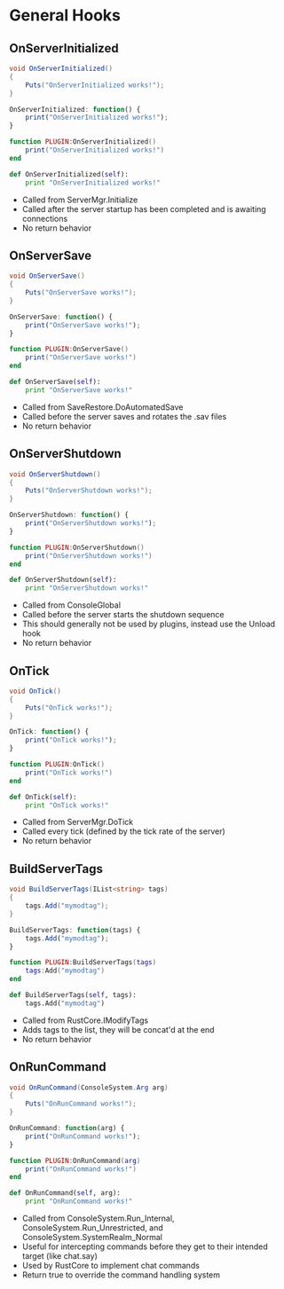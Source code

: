# General Hooks

## OnServerInitialized

``` csharp
void OnServerInitialized()
{
    Puts("OnServerInitialized works!");
}
```

``` javascript
OnServerInitialized: function() {
    print("OnServerInitialized works!");
}
```

``` lua
function PLUGIN:OnServerInitialized()
    print("OnServerInitialized works!")
end
```

``` python
def OnServerInitialized(self):
    print "OnServerInitialized works!"
```

 * Called from ServerMgr.Initialize
 * Called after the server startup has been completed and is awaiting connections
 * No return behavior

## OnServerSave

``` csharp
void OnServerSave()
{
    Puts("OnServerSave works!");
}
```

``` javascript
OnServerSave: function() {
    print("OnServerSave works!");
}
```

``` lua
function PLUGIN:OnServerSave()
    print("OnServerSave works!")
end
```

``` python
def OnServerSave(self):
    print "OnServerSave works!"
```

 * Called from SaveRestore.DoAutomatedSave
 * Called before the server saves and rotates the .sav files
 * No return behavior

## OnServerShutdown

``` csharp
void OnServerShutdown()
{
    Puts("OnServerShutdown works!");
}
```

``` javascript
OnServerShutdown: function() {
    print("OnServerShutdown works!");
}
```

``` lua
function PLUGIN:OnServerShutdown()
    print("OnServerShutdown works!")
end
```

``` python
def OnServerShutdown(self):
    print "OnServerShutdown works!"
```

 * Called from ConsoleGlobal
 * Called before the server starts the shutdown sequence
 * This should generally not be used by plugins, instead use the Unload hook
 * No return behavior

## OnTick

``` csharp
void OnTick()
{
    Puts("OnTick works!");
}
```

``` javascript
OnTick: function() {
    print("OnTick works!");
}
```

``` lua
function PLUGIN:OnTick()
    print("OnTick works!")
end
```

``` python
def OnTick(self):
    print "OnTick works!"
```

 * Called from ServerMgr.DoTick
 * Called every tick (defined by the tick rate of the server)
 * No return behavior

## BuildServerTags

``` csharp
void BuildServerTags(IList<string> tags)
{
    tags.Add("mymodtag");
}
```

``` javascript
BuildServerTags: function(tags) {
    tags.Add("mymodtag");
}
```

``` lua
function PLUGIN:BuildServerTags(tags)
    tags:Add("mymodtag")
end
```

``` python
def BuildServerTags(self, tags):
    tags.Add("mymodtag")
```

 * Called from RustCore.IModifyTags
 * Adds tags to the list, they will be concat'd at the end
 * No return behavior

## OnRunCommand

``` csharp
void OnRunCommand(ConsoleSystem.Arg arg)
{
    Puts("OnRunCommand works!");
}
```

``` javascript
OnRunCommand: function(arg) {
    print("OnRunCommand works!");
}
```

``` lua
function PLUGIN:OnRunCommand(arg)
    print("OnRunCommand works!")
end
```

``` python
def OnRunCommand(self, arg):
    print "OnRunCommand works!"
```

 * Called from ConsoleSystem.Run_Internal, ConsoleSystem.Run_Unrestricted, and ConsoleSystem.SystemRealm_Normal
 * Useful for intercepting commands before they get to their intended target (like chat.say)
 * Used by RustCore to implement chat commands
 * Return true to override the command handling system
